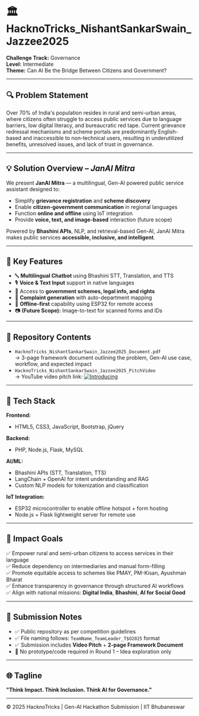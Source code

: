 # 🏛️ HacknoTricks_NishantSankarSwain_Jazzee2025

**Challenge Track:** Governance  
**Level:** Intermediate  
**Theme:** Can AI Be the Bridge Between Citizens and Government?

---

## 🔍 Problem Statement

Over 70% of India's population resides in rural and semi-urban areas, where citizens often struggle to access public services due to language barriers, low digital literacy, and bureaucratic red tape. Current grievance redressal mechanisms and scheme portals are predominantly English-based and inaccessible to non-technical users, resulting in underutilized benefits, unresolved issues, and lack of trust in governance.

---

## 💡 Solution Overview – *JanAI Mitra*

We present **JanAI Mitra** — a multilingual, Gen-AI powered public service assistant designed to:

- Simplify **grievance registration** and **scheme discovery**
- Enable **citizen-government communication** in regional languages
- Function **online and offline** using IoT integration
- Provide **voice, text, and image-based** interaction (future scope)

Powered by **Bhashini APIs**, NLP, and retrieval-based Gen-AI, JanAI Mitra makes public services **accessible, inclusive, and intelligent**.

---

## 🧠 Key Features

- 🔤 **Multilingual Chatbot** using Bhashini STT, Translation, and TTS  
- 🎙️ **Voice & Text Input** support in native languages  
- 📜 Access to **government schemes, legal info, and rights**  
- 📝 **Complaint generation** with auto-department mapping  
- 📡 **Offline-first** capability using ESP32 for remote access  
- 📷 **(Future Scope):** Image-to-text for scanned forms and IDs

---

## 📂 Repository Contents

- `HacknoTricks_NishantSankarSwain_Jazzee2025_Document.pdf`  
  → 3-page framework document outlining the problem, Gen-AI use case, workflow, and expected impact  
- `HacknoTricks_NishantSankarSwain_Jazzee2025_PitchVideo`  
  → YouTube video pitch link: [![Introducing](https://github.com/user-attachments/assets/d8291b43-5afe-495c-bcb3-976e62f7348f)](https://youtu.be/cmVgAenM6qA)



---

## 🧱 Tech Stack

**Frontend:**  
- HTML5, CSS3, JavaScript, Bootstrap, jQuery

**Backend:**  
- PHP, Node.js, Flask, MySQL

**AI/ML:**  
- Bhashini APIs (STT, Translation, TTS)  
- LangChain + OpenAI for intent understanding and RAG  
- Custom NLP models for tokenization and classification

**IoT Integration:**  
- ESP32 microcontroller to enable offline hotspot + form hosting  
- Node.js + Flask lightweight server for remote use

---

## 🚀 Impact Goals

✅ Empower rural and semi-urban citizens to access services in their language  
✅ Reduce dependency on intermediaries and manual form-filling  
✅ Promote equitable access to schemes like PMAY, PM-Kisan, Ayushman Bharat  
✅ Enhance transparency in governance through structured AI workflows  
✅ Align with national missions: **Digital India**, **Bhashini**, **AI for Social Good**

---

## 📌 Submission Notes

- ✅ Public repository as per competition guidelines  
- ✅ File naming follows: `TeamName_TeamLeader_T$O2025` format  
- ✅ Submission includes **Video Pitch** + **2-page Framework Document**  
- 🚫 No prototype/code required in Round 1 – Idea exploration only

---

## 🌐 Tagline

**"Think Impact. Think Inclusion. Think AI for Governance."**

---

© 2025 HacknoTricks | Gen-AI Hackathon Submission | IIT Bhubaneswar
